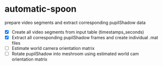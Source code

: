 # automatic-spoon
prepare video segments and extract corresponding pupilShadow data

- [x] Create all video segments from input table (timestamps_seconds)
- [x] Extract all corresponding pupilShadow frames and create individual .mat files
- [ ] Estimate world camera orientation matrix
- [ ] Rotate pupilShadow into meshroom using estimated world cam orientation matrix
